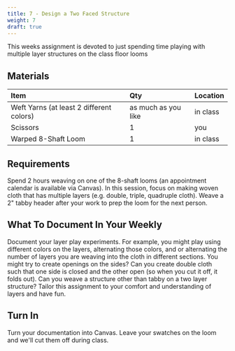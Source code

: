 ```yaml
---
title: 7 - Design a Two Faced Structure
weight: 7
draft: true
---
```


This weeks assignment is devoted to just spending time playing with multiple layer structures on the class floor looms

## Materials
| Item | Qty  | Location
| :--- | :--- | :-- |
| Weft Yarns (at least 2 different colors) | as much as you like | in class
| Scissors | 1 | you
| Warped 8-Shaft Loom | 1 | in class

## Requirements
 Spend 2 hours weaving on one of the 8-shaft looms (an appointment calendar is available via Canvas). In this session, focus on making woven cloth that has multiple layers (e.g. double, triple, quadruple cloth). Weave a 2" tabby header after your work to prep the loom for the next person.
 
## What To Document In Your Weekly
Document your layer play experiments. For example, you might play using different colors on the layers, alternating those colors, and or alternating the number of layers you are weaving into the cloth in different sections. You might try to create openings on the sides? Can you create double cloth such that one side is closed and the other open (so when you cut it off, it folds out). Can you weave a structure other than tabby on a two layer structure? Tailor this assignment to your comfort and understanding of layers and have fun. 

## Turn In
Turn your documentation into Canvas. Leave your swatches on the loom and we'll cut them off during class. 
